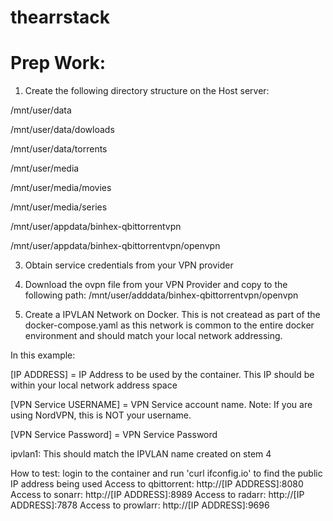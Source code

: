 # thearrstack
# Prep Work:

1. Create the following directory structure on the Host server:
   
/mnt/user/data

/mnt/user/data/dowloads

/mnt/user/data/torrents

/mnt/user/media

/mnt/user/media/movies

/mnt/user/media/series

/mnt/user/appdata/binhex-qbittorrentvpn

/mnt/user/appdata/binhex-qbittorrentvpn/openvpn

3. Obtain service credentials from your VPN provider
   
4. Download the ovpn file from your VPN Provider and copy to the following path:
/mnt/user/adddata/binhex-qbittorrentvpn/openvpn

5. Create a IPVLAN Network on Docker. This is not createad as part of the docker-compose.yaml as this network is common to the entire docker environment and should match your local network addressing.

In this example:

[IP ADDRESS] = IP Address to be used by the container. This IP should be within your local network address space

[VPN Service USERNAME] = VPN Service account name. Note: If you are using NordVPN, this is NOT your username.

[VPN Service Password] = VPN Service Password

ipvlan1: This should match the IPVLAN name created on stem 4


How to test: login to the container and run 'curl ifconfig.io' to find the public IP address being used
Access to qbittorrent: http://[IP ADDRESS]:8080
Access to sonarr: http://[IP ADDRESS]:8989
Access to radarr: http://[IP ADDRESS]:7878
Access to prowlarr: http://[IP ADDRESS]:9696
